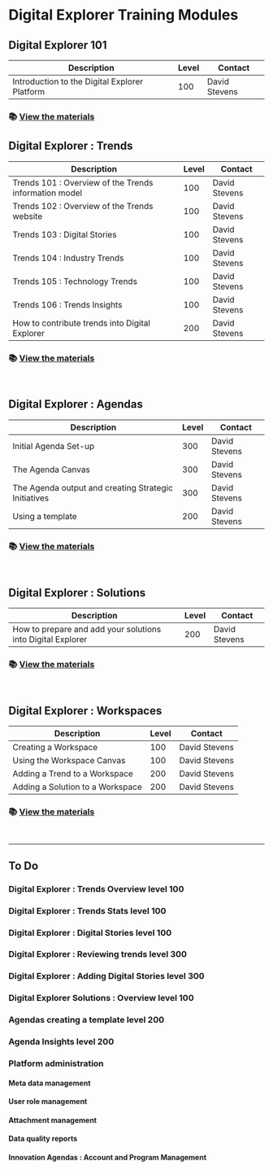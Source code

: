 # Digital Explorer Training Modules

## Digital Explorer 101
|Description|Level|Contact|
|---|---|---|
|Introduction to the Digital Explorer Platform|100|David Stevens|

### :books: [View the materials ](101/readme.md)

## Digital Explorer : Trends

|Description|Level|Contact|
|---|---|---|
| Trends 101  : Overview of the Trends information model|100|David Stevens
| Trends 102  : Overview of the Trends website|100|David Stevens
| Trends 103  : Digital Stories|100|David Stevens
| Trends 104  : Industry Trends|100|David Stevens
| Trends 105  : Technology Trends|100|David Stevens
| Trends 106  : Trends Insights|100|David Stevens
|How to contribute trends into Digital Explorer|200|David Stevens|

### :books: [View the materials ](Trends/readme.md)
<br>

##  Digital Explorer : Agendas
|Description|Level|Contact|
|---|---|---|
| Initial Agenda Set-up |300|David Stevens|
| The Agenda Canvas |300|David Stevens|
| The Agenda output and creating Strategic Initiatives |300|David Stevens|
| Using a template |200|David Stevens|

### :books: [View the materials ](InnovationAgendas/readme.md)
<br>

## Digital Explorer :  Solutions
|Description|Level|Contact|
|---|---|---|
|How to prepare and add your solutions into Digital Explorer|200|David Stevens|

### :books: [View the materials ](Solutions/readme.md)
<br>


## Digital Explorer : Workspaces
|Description|Level|Contact|
|---|---|---|
| Creating a Workspace |100|David Stevens|
| Using the Workspace Canvas|100|David Stevens|
| Adding a Trend to a Workspace |200|David Stevens|
| Adding a Solution to a Workspace |200|David Stevens|

### :books: [View the materials ](Workspaces/readme.md)
<br>

--- 

## To Do


### Digital Explorer : Trends Overview level 100
### Digital Explorer : Trends Stats level 100
### Digital Explorer : Digital Stories  level 100
### Digital Explorer : Reviewing trends level 300
### Digital Explorer : Adding Digital Stories level 300
### Digital Explorer Solutions : Overview level 100
### Agendas creating a template level 200
### Agenda Insights level 200
### Platform administration
#### Meta data management
#### User role management
#### Attachment management
#### Data quality reports
#### Innovation Agendas : Account and Program Management